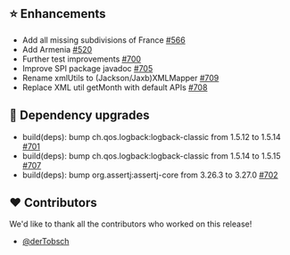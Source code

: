 ## ⭐ Enhancements

- Add all missing subdivisions of France  [#566](https://github.com/focus-shift/jollyday/issues/566)
- Add Armenia [#520](https://github.com/focus-shift/jollyday/issues/520)
- Further test improvements [#700](https://github.com/focus-shift/jollyday/pull/700)
- Improve SPI package javadoc [#705](https://github.com/focus-shift/jollyday/pull/705)
- Rename xmlUtils to (Jackson/Jaxb)XMLMapper [#709](https://github.com/focus-shift/jollyday/pull/709)
- Replace XML util getMonth with default APIs [#708](https://github.com/focus-shift/jollyday/pull/708)

## 🔨 Dependency upgrades

- build(deps): bump ch.qos.logback:logback-classic from 1.5.12 to 1.5.14 [#701](https://github.com/focus-shift/jollyday/pull/701)
- build(deps): bump ch.qos.logback:logback-classic from 1.5.14 to 1.5.15 [#707](https://github.com/focus-shift/jollyday/pull/707)
- build(deps): bump org.assertj:assertj-core from 3.26.3 to 3.27.0 [#702](https://github.com/focus-shift/jollyday/pull/702)

## ❤️ Contributors

We'd like to thank all the contributors who worked on this release!

- [@derTobsch](https://github.com/derTobsch)
